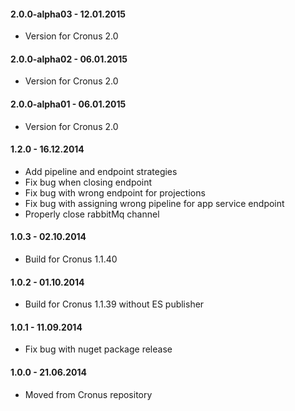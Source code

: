 #### 2.0.0-alpha03 - 12.01.2015
* Version for Cronus 2.0

#### 2.0.0-alpha02 - 06.01.2015
* Version for Cronus 2.0

#### 2.0.0-alpha01 - 06.01.2015
* Version for Cronus 2.0

#### 1.2.0 - 16.12.2014
* Add pipeline and endpoint strategies
* Fix bug when closing endpoint
* Fix bug with wrong endpoint for projections
* Fix bug with assigning wrong pipeline for app service endpoint
* Properly close rabbitMq channel

#### 1.0.3 - 02.10.2014
* Build for Cronus 1.1.40

#### 1.0.2 - 01.10.2014
* Build for Cronus 1.1.39 without ES publisher

#### 1.0.1 - 11.09.2014
* Fix bug with nuget package release

#### 1.0.0 - 21.06.2014
* Moved from Cronus repository